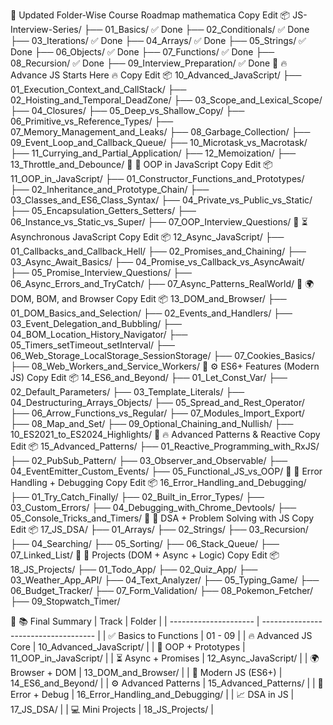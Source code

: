 🔷 Updated Folder-Wise Course Roadmap
mathematica
Copy
Edit
📦 JS-Interview-Series/
├── 01_Basics/                   ✅ Done
├── 02_Conditionals/             ✅ Done
├── 03_Iterations/               ✅ Done
├── 04_Arrays/                   ✅ Done
├── 05_Strings/                  ✅ Done
├── 06_Objects/                  ✅ Done
├── 07_Functions/                ✅ Done
├── 08_Recursion/                ✅ Done
├── 09_Interview_Preparation/    ✅ Done
🔷 🔥 Advance JS Starts Here 🔥
Copy
Edit
📦 10_Advanced_JavaScript/
├── 01_Execution_Context_and_CallStack/
├── 02_Hoisting_and_Temporal_DeadZone/
├── 03_Scope_and_Lexical_Scope/
├── 04_Closures/
├── 05_Deep_vs_Shallow_Copy/
├── 06_Primitive_vs_Reference_Types/
├── 07_Memory_Management_and_Leaks/
├── 08_Garbage_Collection/
├── 09_Event_Loop_and_Callback_Queue/
├── 10_Microtask_vs_Macrotask/
├── 11_Currying_and_Partial_Application/
├── 12_Memoization/
├── 13_Throttle_and_Debounce/
🔷 🧱 OOP in JavaScript
Copy
Edit
📦 11_OOP_in_JavaScript/
├── 01_Constructor_Functions_and_Prototypes/
├── 02_Inheritance_and_Prototype_Chain/
├── 03_Classes_and_ES6_Class_Syntax/
├── 04_Private_vs_Public_vs_Static/
├── 05_Encapsulation_Getters_Setters/
├── 06_Instance_vs_Static_vs_Super/
├── 07_OOP_Interview_Questions/
🔷 ⏳ Asynchronous JavaScript
Copy
Edit
📦 12_Async_JavaScript/
├── 01_Callbacks_and_Callback_Hell/
├── 02_Promises_and_Chaining/
├── 03_Async_Await_Basics/
├── 04_Promise_vs_Callback_vs_AsyncAwait/
├── 05_Promise_Interview_Questions/
├── 06_Async_Errors_and_TryCatch/
├── 07_Async_Patterns_RealWorld/
🔷 🌍 DOM, BOM, and Browser
Copy
Edit
📦 13_DOM_and_Browser/
├── 01_DOM_Basics_and_Selection/
├── 02_Events_and_Handlers/
├── 03_Event_Delegation_and_Bubbling/
├── 04_BOM_Location_History_Navigator/
├── 05_Timers_setTimeout_setInterval/
├── 06_Web_Storage_LocalStorage_SessionStorage/
├── 07_Cookies_Basics/
├── 08_Web_Workers_and_Service_Workers/
🔷 ⚙️ ES6+ Features (Modern JS)
Copy
Edit
📦 14_ES6_and_Beyond/
├── 01_Let_Const_Var/
├── 02_Default_Parameters/
├── 03_Template_Literals/
├── 04_Destructuring_Arrays_Objects/
├── 05_Spread_and_Rest_Operator/
├── 06_Arrow_Functions_vs_Regular/
├── 07_Modules_Import_Export/
├── 08_Map_and_Set/
├── 09_Optional_Chaining_and_Nullish/
├── 10_ES2021_to_ES2024_Highlights/
🔷 🔥 Advanced Patterns & Reactive
Copy
Edit
📦 15_Advanced_Patterns/
├── 01_Reactive_Programming_with_RxJS/
├── 02_PubSub_Pattern/
├── 03_Observer_and_Observable/
├── 04_EventEmitter_Custom_Events/
├── 05_Functional_JS_vs_OOP/
🔷 🧪 Error Handling + Debugging
Copy
Edit
📦 16_Error_Handling_and_Debugging/
├── 01_Try_Catch_Finally/
├── 02_Built_in_Error_Types/
├── 03_Custom_Errors/
├── 04_Debugging_with_Chrome_Devtools/
├── 05_Console_Tricks_and_Timers/
🔷 🧮 DSA + Problem Solving with JS
Copy
Edit
📦 17_JS_DSA/
├── 01_Arrays/
├── 02_Strings/
├── 03_Recursion/
├── 04_Searching/
├── 05_Sorting/
├── 06_Stack_Queue/
├── 07_Linked_List/
🔷 🔧 Projects (DOM + Async + Logic)
Copy
Edit
📦 18_JS_Projects/
├── 01_Todo_App/
├── 02_Quiz_App/
├── 03_Weather_App_API/
├── 04_Text_Analyzer/
├── 05_Typing_Game/
├── 06_Budget_Tracker/
├── 07_Form_Validation/
├── 08_Pokemon_Fetcher/
├── 09_Stopwatch_Timer/


🔷 📚 Final Summary
| Track                 | Folder                               |
| --------------------- | ------------------------------------ |
| ✅ Basics to Functions | 01 - 09                              |
| 🔥 Advanced JS Core   | 10\_Advanced\_JavaScript/            |
| 🧱 OOP + Prototypes   | 11\_OOP\_in\_JavaScript/             |
| ⏳ Async + Promises    | 12\_Async\_JavaScript/               |
| 🌍 Browser + DOM      | 13\_DOM\_and\_Browser/               |
| 🧬 Modern JS (ES6+)   | 14\_ES6\_and\_Beyond/                |
| ⚙️ Advanced Patterns  | 15\_Advanced\_Patterns/              |
| 🧪 Error + Debug      | 16\_Error\_Handling\_and\_Debugging/ |
| 📈 DSA in JS          | 17\_JS\_DSA/                         |
| 💻 Mini Projects      | 18\_JS\_Projects/                    |
